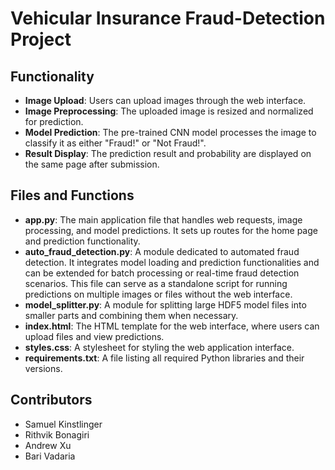 # Vehicular Insurance Fraud-Detection Project

## Functionality

- **Image Upload**: Users can upload images through the web interface.
- **Image Preprocessing**: The uploaded image is resized and normalized for prediction.
- **Model Prediction**: The pre-trained CNN model processes the image to classify it as either "Fraud!" or "Not Fraud!".
- **Result Display**: The prediction result and probability are displayed on the same page after submission.

## Files and Functions

- **app.py**: The main application file that handles web requests, image processing, and model predictions. It sets up routes for the home page and prediction functionality.
- **auto_fraud_detection.py**: A module dedicated to automated fraud detection. It integrates model loading and prediction functionalities and can be extended for batch processing or real-time fraud detection scenarios. This file can serve as a standalone script for running predictions on multiple images or files without the web interface.
- **model_splitter.py**: A module for splitting large HDF5 model files into smaller parts and combining them when necessary.
- **index.html**: The HTML template for the web interface, where users can upload files and view predictions.
- **styles.css**: A stylesheet for styling the web application interface.
- **requirements.txt**: A file listing all required Python libraries and their versions.

## Contributors
 - Samuel Kinstlinger
 - Rithvik Bonagiri
 - Andrew Xu
 - Bari Vadaria
